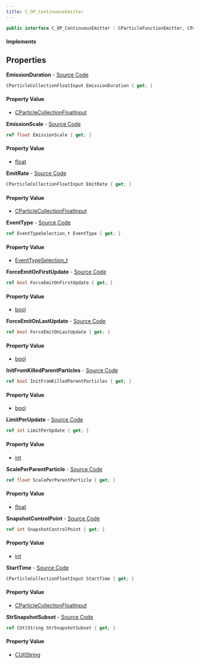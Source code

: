 ```yaml
---
title: C_OP_ContinuousEmitter
---
```


```csharp
public interface C_OP_ContinuousEmitter : CParticleFunctionEmitter, CParticleFunction, ISchemaClass<CParticleFunction>, ISchemaClass<CParticleFunctionEmitter>, ISchemaClass<C_OP_ContinuousEmitter>, ISchemaField, ISchemaClass, INativeHandle
```

#### Implements

## Properties

**EmissionDuration** - [Source Code](https://github.com/swiftly-solution/swiftlys2/blob/master/managed/src/SwiftlyS2.Generated/Schemas/Interfaces/C_OP_ContinuousEmitter.cs#L16)

```csharp
CParticleCollectionFloatInput EmissionDuration { get; }
```

#### Property Value

- [CParticleCollectionFloatInput](/docs/api/shared/schemadefinitions/cparticlecollectionfloatinput)

**EmissionScale** - [Source Code](https://github.com/swiftly-solution/swiftlys2/blob/master/managed/src/SwiftlyS2.Generated/Schemas/Interfaces/C_OP_ContinuousEmitter.cs#L22)

```csharp
ref float EmissionScale { get; }
```

#### Property Value

- [float](https://learn.microsoft.com/dotnet/api/system.single)

**EmitRate** - [Source Code](https://github.com/swiftly-solution/swiftlys2/blob/master/managed/src/SwiftlyS2.Generated/Schemas/Interfaces/C_OP_ContinuousEmitter.cs#L20)

```csharp
CParticleCollectionFloatInput EmitRate { get; }
```

#### Property Value

- [CParticleCollectionFloatInput](/docs/api/shared/schemadefinitions/cparticlecollectionfloatinput)

**EventType** - [Source Code](https://github.com/swiftly-solution/swiftlys2/blob/master/managed/src/SwiftlyS2.Generated/Schemas/Interfaces/C_OP_ContinuousEmitter.cs#L28)

```csharp
ref EventTypeSelection_t EventType { get; }
```

#### Property Value

- [EventTypeSelection_t](/docs/api/shared/schemadefinitions/eventtypeselection_t)

**ForceEmitOnFirstUpdate** - [Source Code](https://github.com/swiftly-solution/swiftlys2/blob/master/managed/src/SwiftlyS2.Generated/Schemas/Interfaces/C_OP_ContinuousEmitter.cs#L36)

```csharp
ref bool ForceEmitOnFirstUpdate { get; }
```

#### Property Value

- [bool](https://learn.microsoft.com/dotnet/api/system.boolean)

**ForceEmitOnLastUpdate** - [Source Code](https://github.com/swiftly-solution/swiftlys2/blob/master/managed/src/SwiftlyS2.Generated/Schemas/Interfaces/C_OP_ContinuousEmitter.cs#L38)

```csharp
ref bool ForceEmitOnLastUpdate { get; }
```

#### Property Value

- [bool](https://learn.microsoft.com/dotnet/api/system.boolean)

**InitFromKilledParentParticles** - [Source Code](https://github.com/swiftly-solution/swiftlys2/blob/master/managed/src/SwiftlyS2.Generated/Schemas/Interfaces/C_OP_ContinuousEmitter.cs#L26)

```csharp
ref bool InitFromKilledParentParticles { get; }
```

#### Property Value

- [bool](https://learn.microsoft.com/dotnet/api/system.boolean)

**LimitPerUpdate** - [Source Code](https://github.com/swiftly-solution/swiftlys2/blob/master/managed/src/SwiftlyS2.Generated/Schemas/Interfaces/C_OP_ContinuousEmitter.cs#L34)

```csharp
ref int LimitPerUpdate { get; }
```

#### Property Value

- [int](https://learn.microsoft.com/dotnet/api/system.int32)

**ScalePerParentParticle** - [Source Code](https://github.com/swiftly-solution/swiftlys2/blob/master/managed/src/SwiftlyS2.Generated/Schemas/Interfaces/C_OP_ContinuousEmitter.cs#L24)

```csharp
ref float ScalePerParentParticle { get; }
```

#### Property Value

- [float](https://learn.microsoft.com/dotnet/api/system.single)

**SnapshotControlPoint** - [Source Code](https://github.com/swiftly-solution/swiftlys2/blob/master/managed/src/SwiftlyS2.Generated/Schemas/Interfaces/C_OP_ContinuousEmitter.cs#L30)

```csharp
ref int SnapshotControlPoint { get; }
```

#### Property Value

- [int](https://learn.microsoft.com/dotnet/api/system.int32)

**StartTime** - [Source Code](https://github.com/swiftly-solution/swiftlys2/blob/master/managed/src/SwiftlyS2.Generated/Schemas/Interfaces/C_OP_ContinuousEmitter.cs#L18)

```csharp
CParticleCollectionFloatInput StartTime { get; }
```

#### Property Value

- [CParticleCollectionFloatInput](/docs/api/shared/schemadefinitions/cparticlecollectionfloatinput)

**StrSnapshotSubset** - [Source Code](https://github.com/swiftly-solution/swiftlys2/blob/master/managed/src/SwiftlyS2.Generated/Schemas/Interfaces/C_OP_ContinuousEmitter.cs#L32)

```csharp
ref CUtlString StrSnapshotSubset { get; }
```

#### Property Value

- [CUtlString](/docs/api/shared/natives/cutlstring)

